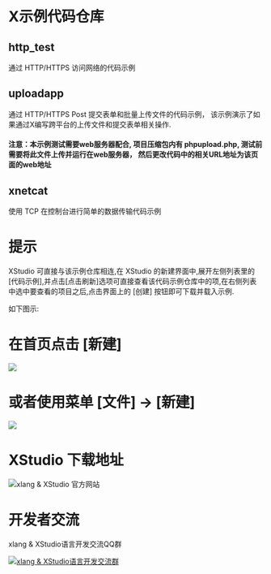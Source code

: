 # X示例代码仓库

## http_test
通过 HTTP/HTTPS 访问网络的代码示例

## uploadapp
通过 HTTP/HTTPS Post 提交表单和批量上传文件的代码示例， 该示例演示了如果通过X编写跨平台的上传文件和提交表单相关操作.

#### 注意：本示例测试需要web服务器配合, 项目压缩包内有 phpupload.php, 测试前需要将此文件上传并运行在web服务器， 然后更改代码中的相关URL地址为该页面的web地址

## xnetcat
使用 TCP 在控制台进行简单的数据传输代码示例


# 提示

XStudio 可直接与该示例仓库相连,在 XStudio 的新建界面中,展开左侧列表里的[代码示例],并点击[点击刷新]选项可直接查看该代码示例仓库中的项,在右侧列表中选中要查看的项目之后,点击界面上的 [创建] 按钮即可下载并载入示例.

如下图示:

# 在首页点击 [新建] 
![](https://github.com/ixlang/examples/blob/master/eindex.jpg)

# 或者使用菜单 [文件] -> [新建] 
![](https://github.com/ixlang/examples/blob/master/example.jpg)

# XStudio 下载地址

![xlang & XStudio 官方网站](http://xlang.vsylab.com/)

# 开发者交流

xlang & XStudio语言开发交流QQ群

[![xlang & XStudio语言开发交流群](https://pub.idqqimg.com/wpa/images/group.png)](https://shang.qq.com/wpa/qunwpa?idkey=d942b64d32f7fd1e537b8f49284b33dbb6e9268bb57586be89895737cbae0bb7)
